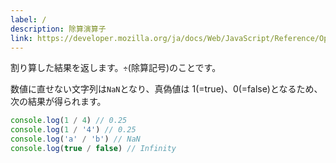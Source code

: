```yaml
---
label: /
description: 除算演算子
link: https://developer.mozilla.org/ja/docs/Web/JavaScript/Reference/Operators/Division
---
```


割り算した結果を返します。`÷`(除算記号)のことです。

数値に直せない文字列は`NaN`となり、真偽値は 1(=true)、0(=false)となるため、次の結果が得られます。

```typescript
console.log(1 / 4) // 0.25
console.log(1 / '4') // 0.25
console.log('a' / 'b') // NaN
console.log(true / false) // Infinity
```
